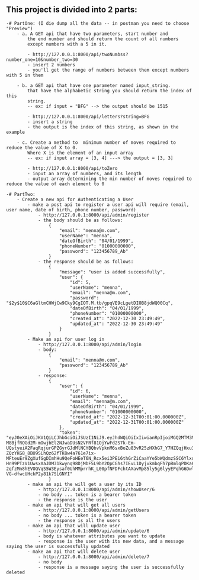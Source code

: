 ## This project is divided into 2 parts:
	-# PartOne: (I die dump all the data -- in postman you need to choose "Preview")
		- a. A GET api that have two parameters, start number and
			the end number and should return the count of all numbers
			except numbers with a 5 in it.
			
			- http://127.0.0.1:8000/api/twoNumbss?number_one=10&number_two=30
			- insert 2 numbers
			- you'll get the range of numbers between them except numbers with 5 in them
			
		- b. a GET api that have one parameter named input_string.
			that have the alphabetic string you should return the index of this
			string. 
			-- ex: if input = "BFG" --> the output should be 1515
			
			- http://127.0.0.1:8000/api/letters?string=BFG
			- insert a string
			- the output is the index of this string, as shown in the example
			
		- c. Create a method to  minimum number of moves required to reduce the value of X to 0.
			Where X is the element of an input array
			-- ex: if input array = [3, 4] ---> the output = [3, 3]
			
			- http://127.0.0.1:8000/api/toZero
			- input an array of numbers, and its length
			- output array determining the min number of moves required to reduce the value of each element to 0
			
	-# PartTwo:
		- Create a new api for Authenticating a User
			- make a post api to register a user api will require (email, user name, date of birth, phone number, password)
				- http://127.0.0.1:8000/api/admin/register
				- the body should be as follows:
					{
						"email": "menna@m.com",
						"userName": "menna",
						"dateOfBirth": "04/01/1999",
						"phoneNumber": "01000000000",
						"password": "123456789_Ab"
					}
				- the response should be as follows:
					{
						"message": "user is added successfully",
						"user": {
							"id": 5,
							"userName": "menna",
							"email": "menna@m.com",
							"password": "$2y$10$C6aGltmCHWjCw9Cky9CgIOT.M.tb/gpqVE9cLgetDIOB8jdWQ00Cq",
							"dateOfBirth": "04/01/1999",
							"phoneNumber": "01000000000",
							"created_at": "2022-12-30 23:49:49",
							"updated_at": "2022-12-30 23:49:49"
						}
					}
			- Make an api for user log in
				- http://127.0.0.1:8000/api/admin/login
				- body:
					{
						"email": "menna@m.com",
						"password": "123456789_Ab"
					}
				- response:
					{
						"user": {
							"id": 6,
							"userName": "menna",
							"email": "menna@m.com",
							"dateOfBirth": "04/01/1999",
							"phoneNumber": "01000000000",
							"created_at": "2022-12-31T00:01:00.000000Z",
							"updated_at": "2022-12-31T00:01:00.000000Z"
						},
						"token": "eyJ0eXAiOiJKV1QiLCJhbGciOiJSUzI1NiJ9.eyJhdWQiOiIxIiwianRpIjoiMGQ2MTM3MGQ2ZWI0ZmNmYjcyYTRkNjIwOWVjZmE0YTc5ZmU2OWVhOWVmNjc3NDNhZmM4ZTJhOTQ1M2YzMGVhMDRhNDJkYmZlNDU5YWEyNDQiLCJpYXQiOjE2NzI0NDUwMTkuMjM0NTE2LCJuYmYiOjE2NzI0NDUwMTkuMjM0NTI0LCJleHAiOjE3MDM5ODEwMTkuMjIzNTMzLCJzdWIiOiI2Iiwic2NvcGVzIjpbXX0.oxLCYWiH3yNRqAMdj9RQ2IcuKR1ByPbtdIu01ij0y70mePXi26eqPrvD_vvzmr6NAk9YpSTZbxlmcsLMHLOkxLpX1eQgWvFVRaoEYu4eJuTtbQecoKU1I16dgbBb1KW-M8BjfROGd2M-mOwjbEl2NJwaDUsN2VFRf81OjYwFd2S7k-Em-UQstyeiA2FaqRqjurGPZGyrGJdMlNCYBQbvVpknM6sxBoZu83vR25zHXhG7_Y7HZQqjHxu3z-ZQzYKG8_8BU9SLhQz62fTK8w4a761e7ix-MFteuEr9ZgXufGgDImhHu9QeFoHEeT6N_Rcx5ei3PEi6thGrZiCaaYYe5bWQdmzSSC6YlxdtJRvpvifwIwfNu5KRMKEAfR4KnXessQN66pTuhRY0lbQfB6Lv4oCrxDjYogT6fG9NJ3sTo5A3sqM5WqDcCZaLh3xPK733hzvSHyWTlSm44RHneG-Hn99PTzV1UwsxXaJDM31kwynq98DjMbF5L9bY2OpCGhs7IEvL1DyjvkmbqFh7pBmlqPDKa6sz-2qfzMn8hEVOQVqS5W3Eysaf0UhMMprrhK_L00pfNFDFchtAXavMp85ly5g6lyyEPqhG6Dwlj4RN1r52OQ7la_iiLHdJiiRbquEH8VYN7p5tp8FjHLAIbI-VG-dfwcUHckP2y81k7SLGNYI"
					}
			- make an api the will get a user by its ID
				- http://127.0.0.1:8000/api/admin/showUser/6
				- no body ... token is a bearer token
				- the response is the user
			- make an api that will get all users
				- http://127.0.0.1:8000/api/admin/getUsers
				- no body ... token is a bearer token
				- the response is all the users
			- make an api that will update user
				- http://127.0.0.1:8000/api/admin/update/6
				- body is whatever attributes you want to update
				- response is the user with its new data, and a message saying the user is successfully updated
			- make an api that will delete user
				- http://127.0.0.1:8000/api/admin/delete/7
				- no body
				- response is a message saying the user is successfully deleted
